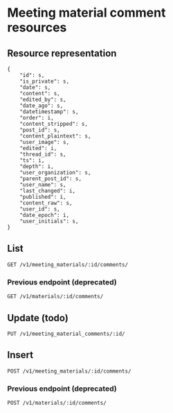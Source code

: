 # Meeting material comment resources

## Resource representation

    {
        "id": s,
        "is_private": s,
        "date": s,
        "content": s,
        "edited_by": s,
        "date_ago": s,
        "datetimestamp": s,
        "order": i,
        "content_stripped": s,
        "post_id": s,
        "content_plaintext": s,
        "user_image": s,
        "edited": i,
        "thread_id": s,
        "ts": i,
        "depth": i,
        "user_organization": s,
        "parent_post_id": s,
        "user_name": s,
        "last_changed": i,
        "published": i,
        "content_raw": s,
        "user_id": s,
        "date_epoch": i,
        "user_initials": s,
    }

## List

    GET /v1/meeting_materials/:id/comments/

### Previous endpoint (deprecated)

    GET /v1/materials/:id/comments/

## Update (todo)

    PUT /v1/meeting_material_comments/:id/

## Insert

    POST /v1/meeting_materials/:id/comments/

### Previous endpoint (deprecated)

    POST /v1/materials/:id/comments/
  
